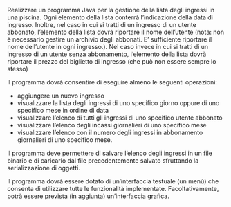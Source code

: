 Realizzare un programma Java per la gestione della lista degli ingressi in una piscina. 
Ogni elemento della lista conterrà l’indicazione della data di ingresso. 
Inoltre, nel caso in cui si tratti di un ingresso di un utente abbonato, l’elemento della lista dovrà riportare il nome dell’utente (nota: non è necessario gestire un archivio degli abbonati. E’ sufficiente riportare il nome dell’utente in ogni ingresso.). 
Nel caso invece in cui si tratti di un ingresso di un utente senza abbonamento, l’elemento della lista dovrà riportare il prezzo del biglietto di ingresso (che può non essere sempre lo stesso)

Il programma dovrà consentire di eseguire almeno le seguenti operazioni:
* aggiungere un nuovo ingresso
* visualizzare la lista degli ingressi di uno specifico giorno oppure di uno specifico mese in ordine di data
* visualizzare l’elenco di tutti gli ingressi di uno specifico utente abbonato
* visualizzare l’elenco degli incassi giornalieri di uno specifico mese
* visualizzare l’elenco con il numero degli ingressi in abbonamento giornalieri di uno specifico mese.

Il programma deve permettere di salvare l’elenco degli ingressi in un file binario e di caricarlo dal file precedentemente salvato sfruttando la serializzazione di oggetti.

Il programma dovrà essere dotato di un’interfaccia testuale (un menù) che consenta di utilizzare tutte le funzionalità implementate. Facoltativamente, potrà essere prevista (in aggiunta) un’interfaccia grafica.
